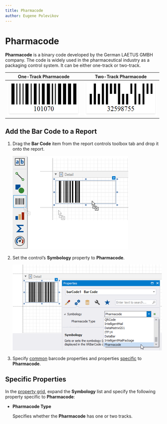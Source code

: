 ```yaml
---
title: Pharmacode
author: Eugene Polevikov
---
```

# Pharmacode

**Pharmacode** is a binary code developed by the German LAETUS GMBH company. The code is widely used in the pharmaceutical industry as a packaging control system. It can be either one-track or two-track.

| One-Track Pharmacode | Two-Track Pharmacode |
| :---: | :---: |
| ![pharmacode-one-track](../../../../../images/pharmacode-one-track.png) | ![pharmacode-two-track](../../../../../images/pharmacode-two-track.png) |

## Add the Bar Code to a Report

1. Drag the **Bar Code** item from the report controls toolbox tab and drop it onto the report. 

    ![](../../../../../images/drag-and-drop-barcode.png)

2. Set the control’s **Symbology** property to **Pharmacode**. 

    ![](../../../../../images/pharmacode-in-designer.png)

3. Specify [common](add-bar-codes-to-a-report.md) barcode properties and properties [specific](#specific-properties) to **Pharmacode**.

## Specific Properties

In the [property grid](../../report-designer-tools/ui-panels/property-grid-tabbed-view.md), expand the **Symbology** list and specify the following property specific to **Pharmacode**:

* **Pharmacode Type**

  Specifies whether the **Pharmacode** has one or two tracks. 